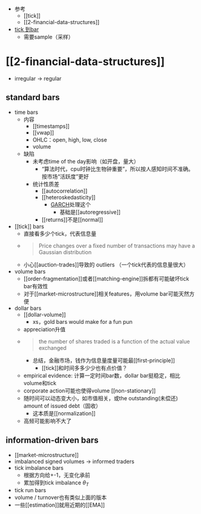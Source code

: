 - 参考
  - [[tick]]
  - [[2-financial-data-structures]]
- [tick 到bar](https://blog.csdn.net/weixin_38753422/article/details/95699776)
  - 需要sample（采样）

# [[2-financial-data-structures]]
- irregular -> regular
## standard bars
- time bars
  - 内容
    - [[timestamps]]
    - [[vwap]]
    - OHLC：open, high, low, close
    - volume
  - 缺陷
    - 未考虑time of the day影响（如开盘，量大）
      - “算法时代，cpu时钟比生物钟重要”，所以按人感知时间不准确。按市场“活跃度”更好
    - 统计性质差
      - [[autocorrelation]]
      - [[heteroskedasticity]]
        - [GARCH](https://zhuanlan.zhihu.com/p/424902442)处理这个
          - 基础是[[autoregressive]]
      - [[returns]]不是[[normal]]
- [[tick]] bars
  - 直接看多少个tick，代表信息量
  - > Price changes over a fixed number of transactions may have a Gaussian distribution
  - 小心[[auction-trades]]导致的 outliers （一个tick代表的信息量很大）
- volume bars
  - [[order-fragmentation]]或者[[matching-engine]]拆都有可能破坏tick bar有效性
  - 对于[[market-microstructure]]相关features，用volume bar可能天然方便
- dollar bars
  - [[dollar-volume]]
    - xs，gold bars would make for a fun pun
  - appreciation升值
  - > the number of shares traded is a function of the actual value exchanged
    - 总结，金融市场，钱作为信息量度量可能最[[first-principle]]
      - [[tick]]和时间多多少少也有点价值？
  - empirical evidence: 计算一定时间bar数，dollar bar挺稳定，相比volume和tick
  - corporate action可能也使得volume [[non-stationary]]
  - 随时间可以动态变大小，如市值相关，或the outstanding(未偿还) amount of issued debt（固收）
    - 这本质是[[normalization]]
  - 高频可能影响不大了
## information-driven bars
- [[market-microstructure]]
- imbalanced signed volumes -> informed traders
- tick imbalance bars
  - 根据方向给+-1，无变化承前
  - 累加得到tick imbalance $\theta_T$
- tick run bars
- volume / turnover也有类似上面的版本
- 一些[[estimation]]就用近期的[[EMA]]